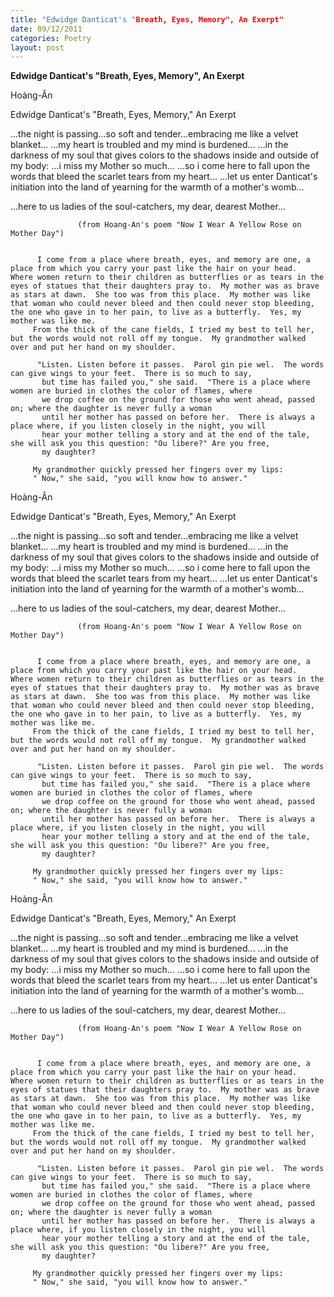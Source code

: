 ```yaml
---
title: "Edwidge Danticat's "Breath, Eyes, Memory", An Exerpt"
date: 09/12/2011
categories: Poetry
layout: post
---
```


**Edwidge Danticat's "Breath, Eyes, Memory", An Exerpt**

Hoàng-Ân

Edwidge Danticat's "Breath, Eyes, Memory," An Exerpt


...the night is passing...so soft and tender...embracing me like a velvet blanket...
...my heart is troubled and my mind is burdened...
...in the darkness of my soul that gives colors to the shadows inside and outside of my body:
...i miss my Mother so much...
...so i come here to fall upon the words that bleed the scarlet tears from my heart...
...let us enter Danticat's initiation into the land of yearning for the warmth of a mother's womb...

...here to us ladies of the soul-catchers, my dear, dearest Mother...

                   (from Hoang-An's poem "Now I Wear A Yellow Rose o­n Mother Day")


          I come from a place where breath, eyes, and memory are o­ne, a place from which you carry your past like the hair o­n your head.  Where women return to their children as butterflies or as tears in the eyes of statues that their daughters pray to.  My mother was as brave as stars at dawn.  She too was from this place.  My mother was like that woman who could never bleed and then could never stop bleeding, the o­ne who gave in to her pain, to live as a butterfly.  Yes, my mother was like me.
         From the thick of the cane fields, I tried my best to tell her, but the words would not roll off my tongue.  My grandmother walked over and put her hand o­n my shoulder.

          "Listen. Listen before it passes.  Parol gin pie wel.  The words can give wings to your feet.  There is so much to say,
           but time has failed you," she said.  "There is a place where women are buried in clothes the color of flames, where
           we drop coffee o­n the ground for those who went ahead, passed o­n; where the daughter is never fully a woman
           until her mother has passed o­n before her.  There is always a place where, if you listen closely in the night, you will
           hear your mother telling a story and at the end of the tale, she will ask you this question: "Ou libere?" Are you free,
           my daughter?

         My grandmother quickly pressed her fingers over my lips:
         " Now," she said, "you will know how to answer."

Hoàng-Ân

Edwidge Danticat's "Breath, Eyes, Memory," An Exerpt


...the night is passing...so soft and tender...embracing me like a velvet blanket...
...my heart is troubled and my mind is burdened...
...in the darkness of my soul that gives colors to the shadows inside and outside of my body:
...i miss my Mother so much...
...so i come here to fall upon the words that bleed the scarlet tears from my heart...
...let us enter Danticat's initiation into the land of yearning for the warmth of a mother's womb...

...here to us ladies of the soul-catchers, my dear, dearest Mother...

                   (from Hoang-An's poem "Now I Wear A Yellow Rose o­n Mother Day")


          I come from a place where breath, eyes, and memory are o­ne, a place from which you carry your past like the hair o­n your head.  Where women return to their children as butterflies or as tears in the eyes of statues that their daughters pray to.  My mother was as brave as stars at dawn.  She too was from this place.  My mother was like that woman who could never bleed and then could never stop bleeding, the o­ne who gave in to her pain, to live as a butterfly.  Yes, my mother was like me.
         From the thick of the cane fields, I tried my best to tell her, but the words would not roll off my tongue.  My grandmother walked over and put her hand o­n my shoulder.

          "Listen. Listen before it passes.  Parol gin pie wel.  The words can give wings to your feet.  There is so much to say,
           but time has failed you," she said.  "There is a place where women are buried in clothes the color of flames, where
           we drop coffee o­n the ground for those who went ahead, passed o­n; where the daughter is never fully a woman
           until her mother has passed o­n before her.  There is always a place where, if you listen closely in the night, you will
           hear your mother telling a story and at the end of the tale, she will ask you this question: "Ou libere?" Are you free,
           my daughter?

         My grandmother quickly pressed her fingers over my lips:
         " Now," she said, "you will know how to answer."

Hoàng-Ân

Edwidge Danticat's "Breath, Eyes, Memory," An Exerpt


...the night is passing...so soft and tender...embracing me like a velvet blanket...
...my heart is troubled and my mind is burdened...
...in the darkness of my soul that gives colors to the shadows inside and outside of my body:
...i miss my Mother so much...
...so i come here to fall upon the words that bleed the scarlet tears from my heart...
...let us enter Danticat's initiation into the land of yearning for the warmth of a mother's womb...

...here to us ladies of the soul-catchers, my dear, dearest Mother...

                   (from Hoang-An's poem "Now I Wear A Yellow Rose o­n Mother Day")


          I come from a place where breath, eyes, and memory are o­ne, a place from which you carry your past like the hair o­n your head.  Where women return to their children as butterflies or as tears in the eyes of statues that their daughters pray to.  My mother was as brave as stars at dawn.  She too was from this place.  My mother was like that woman who could never bleed and then could never stop bleeding, the o­ne who gave in to her pain, to live as a butterfly.  Yes, my mother was like me.
         From the thick of the cane fields, I tried my best to tell her, but the words would not roll off my tongue.  My grandmother walked over and put her hand o­n my shoulder.

          "Listen. Listen before it passes.  Parol gin pie wel.  The words can give wings to your feet.  There is so much to say,
           but time has failed you," she said.  "There is a place where women are buried in clothes the color of flames, where
           we drop coffee o­n the ground for those who went ahead, passed o­n; where the daughter is never fully a woman
           until her mother has passed o­n before her.  There is always a place where, if you listen closely in the night, you will
           hear your mother telling a story and at the end of the tale, she will ask you this question: "Ou libere?" Are you free,
           my daughter?

         My grandmother quickly pressed her fingers over my lips:
         " Now," she said, "you will know how to answer."
